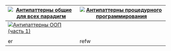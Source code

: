 | [![Антипаттерны общие для всех парадигм](https://img.youtube.com/vi/NMUsUiFokr4/0.jpg)](https://youtu.be/NMUsUiFokr4) | [![Антипаттерны процедурного программирования](https://img.youtube.com/vi/cTv7V22mkwE/0.jpg)](https://youtu.be/cTv7V22mkwE) |
|---|---|
| [![Антипаттерны ООП (часть 1)](https://img.youtube.com/vi/9d5TG1VsLeU/0.jpg)](https://youtu.be/9d5TG1VsLeU) | |
|||
|er|refw|